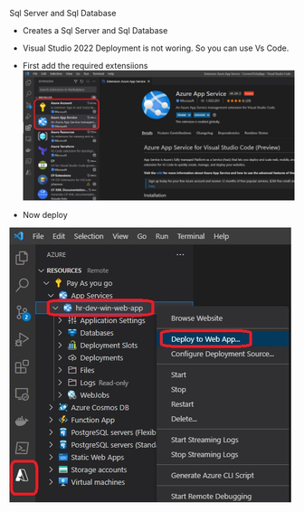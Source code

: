 Sql Server and Sql Database

- Creates a Sql Server and Sql Database

- Visual Studio 2022 Deployment is not woring. So you can use Vs Code.

- First add the required extensiions
![Vs code Extension](./Images/VsCodeExtensions.jpg)

- Now deploy

![Vs code Extension](./Images/DeployWithVsCodeExtensions.jpg)

